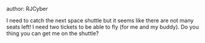 author: RJCyber

I need to catch the next space shuttle but it seems like there are not many seats left! I need two tickets to be able to fly (for me and my buddy). Do you thing you can get me on the shuttle?

